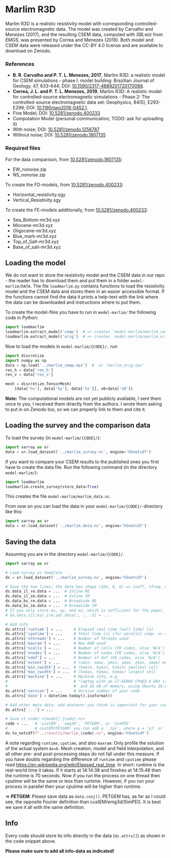 # Marlim R3D

Marlim R3D is a realistic resistivity model with corresponding
controlled-source electromagnetic data. The model was created by Carvalho and
Menezes (2017), and the resulting CSEM data, computed with *SBLwiz* from
*EMGS*, was presented by Correa and Menezes (2019). Both model and CSEM data
were released under the CC-BY 4.0 license and are available to download on
Zenodo.


### References

- **B. R. Carvalho and P. T. L. Menezes, 2017**, Marlim R3D: a realistic model
  for CSEM simulations - phase I: model building: Brazilian Journal of Geology,
  47, 633-644; DOI:
  [10.1590/2317-4889201720170088](https://doi.org/10.1590/2317-4889201720170088).
- **Correa, J. L. and P. T. L. Menezes, 2019**, Marlim R3D: A realistic model
  for controlled-source electromagnetic simulations - Phase 2: The
  controlled-source electromagnetic data set: Geophysics, 84(5), E293-E299;
  DOI: [10.1190/geo2018-0452.1](https://doi.org/10.1190/geo2018-0452.1).
- Fine Model;
  DOI: [10.5281/zenodo.400233](https://doi.org/10.5281/zenodo.400233)
- Computation Model (personal communication; TODO: ask for uploading it)
- With noise;
  DOI: [10.5281/zenodo.1256787](https://doi.org/10.5281/zenodo.1256787)
- Without noise;
  DOI: [10.5281/zenodo.1807135](https://doi.org/10.5281/zenodo.1807135)

### Required files

For the data comparison, from
[10.5281/zenodo.1807135](https://doi.org/10.5281/zenodo.1807135):

- EW_nonoise.zip
- NS_nonoise.zip

To create the FD-models, from
[10.5281/zenodo.400233](https://doi.org/10.5281/zenodo.400233):

- Horizontal_resistivity.sgy
- Vertical_Resistivity.sgy

To create the FE-models additionally, from
[10.5281/zenodo.400233](https://doi.org/10.5281/zenodo.400233):

- Sea_Bottom-mr3d.xyz
- Miocene-mr3d.xyz
- Oligocene-mr3d.xyz
- Blue_mark-mr3d.xyz
- Top_of_Salt-mr3d.xyz
- Base_of_salt-mr3d.xyz


## Loading the model

We do not want to store the resistivity model and the CSEM data in our repo -
the reader has to download them and put them in a folder `model-marlim/DATA`.
The file `loadmarlim.py` contains functions to load the resistivity model and
the CSEM data and stores them in an easier accessible format. If the functions
cannot find the data it prints a help-text with the link where the data can be
downloaded and instructions where to put them.

To create the model-files you have to run in `model-marlim/` the following
code in Python:
```python
import loadmarlim
loadmarlim.extract_model('comp')  # => creates `model-marlim/marlim_comp.npz`
loadmarlim.extract_model('orig')  # => creates `model-marlim/marlim_orig.npz`
```

Now to load the models in `model-marlim/{CODE}/.` run
```python
import discretize
import numpy as np
data = np.load('../marlim_comp.npz')  #  or 'marlim_orig.npz'
res_h = data['res_h']
res_v = data['res_v']

mesh = discretize.TensorMesh(
    [data['hx'], data['hy'], data['hz']], x0=data['x0'])
```

**Note:** The computational models are not yet publicly available, I sent them
once to you, I received them directly from the authors. I wrote them asking to
put in on Zenodo too, so we can properly link to them and cite it.


## Loading the survey and the comparison data

To load the survey (in `model-marlim/{CODE}/`):
```python
import xarray as xr
data = xr.load_dataset('../marlim_survey.nc', engine='h5netcdf')
```

If you want to compare your CSEM results to the published ones you first have
to create the data file. Run the following command (in the directory
`model-marlim/`):
```python
import loadmarlim
loadmarlim.create_survey(store_data=True)
```
This creates the file `model-marlim/marlim_data.nc`.

From now on you can load the data in your `model-marlim/{CODE}/`-directory like
this:
```python
import xarray as xr
data = xr.load_dataset('../marlim_data.nc', engine='h5netcdf')
```


## Saving the data

Assuming you are in the directory `model-marlim/{CODE}/`.
```python
import xarray as xr

# Load survey as template
ds = xr.load_dataset('../marlim_survey.nc', engine='h5netcdf')

# Save the two lines; the data has shape (204, 6, 6) => (noff, nfreq, ncomp)
ds.data_il_re.data = ...  # Inline RE
ds.data_il_im.data = ...  # Inline IM
ds.data_bs_re.data = ...  # Broadside RE
ds.data_bs_im.data = ...  # Broadside IM
# If you only store ex, ey, and ez, which is sufficient for the paper, do
# ds.data_{il;bs}_{re;im}.data[:, :, :3] = ...

# Add info
ds.attrs['runtime'] = ...     # Elapsed real time (wall time) [s]
ds.attrs['cputime'] = ...     # Total time [s] (for parallel comp. >> runtime)
ds.attrs['nthreads'] = ...    # Number of threads used
ds.attrs['maxram'] = ...      # Max RAM used
ds.attrs['ncells'] = ...      # Number of cells (FD codes, else 'N/A')
ds.attrs['nnodes'] = ...      # Number of nodes (FE codes, else 'N/A')
ds.attrs['ndof'] = ...        # Number of dof (FE codes, else 'N/A')
ds.attrs['extent'] = ...      # (xmin, xmax, ymin, ymax, zmin, zmax) mesh ext.
ds.attrs['min_cwidth'] = ...  # (hxmin, hymin, hzmin) smallest cell
ds.attrs['max_cwidth'] = ...  # (hxmax, hymax, hzmax) largest cell
ds.attrs['machine'] = ...     # Machine info, e.g.
#                             # "laptop with an i7-6600U CPU@2.6 GHz (x4)
#                             #  and 16 GB of memory, using Ubuntu 18.04"
ds.attrs['version'] = ...     # Version number of your code
ds.attrs['date'] = datetime.today().isoformat()

# Add other meta data: add whatever you think is important for your code
ds.attrs['...'] = ...

# Save it under <{model}_{code}.nc>
code = ...   # 'custEM', 'emg3d', 'PETGEM', or 'SimPEG'
#            # custEM/PETGEM: you can add a '_{p}', where p = 'p1' or 'p2'
ds.to_netcdf(f"../results/marlim_{code}.nc", engine='h5netcdf')
```

A note regarding `runtime`, `cputime`, and also `maxram`: Only profile the
solution of the actual system `Ax=b`. Mesh creation, model and field
interpolation, and all other pre- and post-processing steps do not fall under
this measure. If you have doubts regarding the difference of `runtime` and
`cputime` please read https://en.wikipedia.org/wiki/Elapsed_real_time. In
short: runtime is the real-world time it takes. If it starts at 14:14:38 and
finishes at 14:15:48 then the runtime is 70 seconds. Now if you run the process
on one thread then cputime will be the same or less than runtime. However, if
you run your process in parallel then your cputime will be higher than runtime.

=> **PETGEM**: Please save data as `data.conj()`. PETGEM has, as far as I could
see, the opposite Fourier definition than custEM/emg3d/SimPEG. It is best we
save it all with the same definition.


## Info

Every code should store its info directly in the data (`ds.attrs[]`) as shown
in the code snippet above.

**Please make sure to add all info-data as indicated!**
